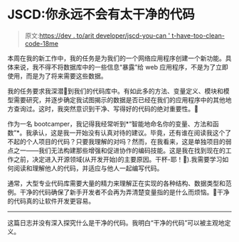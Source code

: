 # JSCD:你永远不会有太干净的代码

> 原文:[https://dev . to/arit developer/jscd-you-can ' t-have-too-clean-code-18me](https://dev.to/aritdeveloper/jscd-you-can-never-have-too-clean-code-18me)

本周在我的新工作中，我的任务是为我们的一个网络应用程序创建一个新功能。具体来说，我不得不将数据库中的一些信息“暴露”给 web 应用程序，不是为了立即使用，而是为了将来需要这些数据。

我的任务要求我深潜🌊到我们的代码库中。有如此多的方法、变量定义、模块和模型需要研究，并逐步确定我试图揭示的数据是否已经在我们的应用程序中的其他地方查询过。这时，我突然意识到干净、写得好的代码的绝对重要性。🧱

作为一名 bootcamper，我记得我经常听到*“智能地命名你的变量、方法和函数”*。我承认，这是我一开始没有认真对待的建议。毕竟，还有谁在阅读我这个了不起的个人项目的代码？只要我理解的对吗？然而，在我看来，这是单独项目的弱点之一——我们无法构建那些增强和促进协作的编码技能。这是我在找到现在的工作之前，决定进入开源领域(从开发开始)的主要原因。干杯-耶！🎉).我需要学习如何阅读和理解他人的代码，并适应与他人一起编写代码。

通常，大型专业代码库需要大量的精力来理解正在实现的各种结构、数据类型和范例。干净的代码确保了新手开发者不会再为弄清楚变量指的是什么而烦恼。🤔干净的代码真的让软件开发更容易。

* * *

这篇日志并没有深入探究什么是干净的代码。我明白“干净的代码”可以被主观地定义。